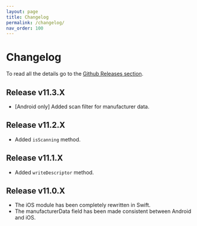 ```yaml
---
layout: page
title: Changelog
permalink: /changelog/
nav_order: 100
---
```


# Changelog

To read all the details go to the [Github Releases section](https://github.com/innoveit/react-native-ble-manager/releases).

## Release v11.3.X

- [Android only] Added scan filter for manufacturer data.

## Release v11.2.X

- Added `isScanning` method.

## Release v11.1.X

- Added `writeDescriptor` method.

## Release v11.0.X

- The iOS module has been completely rewritten in Swift.
- The manufacturerData field has been made consistent between Android and iOS.
